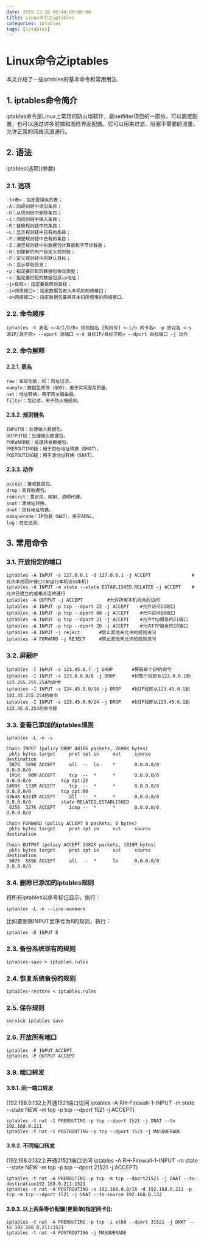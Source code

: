 ```yaml
---
date: 2019-12-26 08:44:00+00:00
title: Linux命令之iptables
categories: iptables
tags: [iptables]
---
```


# Linux命令之iptables

本文介绍了一些iptables的基本命令和常用用法.

## 1. iptables命令简介
iptables命令是Linux上常用的防火墙软件，是netfilter项目的一部分。可以直接配置，也可以通过许多前端和图形界面配置。它可以用来过滤、阻塞不需要的流量，允许正常的网络流浪通行。

## 2. 语法
iptables(选项)(参数)

### 2.1. 选项
```
-t<表>：指定要操纵的表；
-A：向规则链中添加条目；
-D：从规则链中删除条目；
-i：向规则链中插入条目；
-R：替换规则链中的条目；
-L：显示规则链中已有的条目；
-F：清楚规则链中已有的条目；
-Z：清空规则链中的数据包计算器和字节计数器；
-N：创建新的用户自定义规则链；
-P：定义规则链中的默认目标；
-h：显示帮助信息；
-p：指定要匹配的数据包协议类型；
-s：指定要匹配的数据包源ip地址；
-j<目标>：指定要跳转的目标；
-i<网络接口>：指定数据包进入本机的网络接口；
-o<网络接口>：指定数据包要离开本机所使用的网络接口。
```

### 2.2. 命令顺序
```
iptables -t 表名 <-A/I/D/R> 规则链名 [规则号] <-i/o 网卡名> -p 协议名 <-s 源IP/源子网> --sport 源端口 <-d 目标IP/目标子网> --dport 目标端口 -j 动作
```

### 2.2. 命令解释

#### 2.2.1. 表名
```
raw：高级功能，如：网址过滤。
mangle：数据包修改（QOS），用于实现服务质量。
net：地址转换，用于网关路由器。
filter：包过滤，用于防火墙规则。
```

#### 2.3.2. 规则链名
```
INPUT链：处理输入数据包。
OUTPUT链：处理输出数据包。
PORWARD链：处理转发数据包。
PREROUTING链：用于目标地址转换（DNAT）。
POSTOUTING链：用于源地址转换（SNAT）。
```

#### 2.3.3. 动作
```
accept：接收数据包。
drop：丢弃数据包。
redirct：重定向、映射、透明代理。
snat：源地址转换。
dnat：目标地址转换。
masquerade：IP伪装（NAT），用于ADSL。
log：日志记录。
```

## 3. 常用命令

### 3.1. 开放指定的端口
```
iptables -A INPUT -s 127.0.0.1 -d 127.0.0.1 -j ACCEPT               #允许本地回环接口(即运行本机访问本机)
iptables -A INPUT -m state --state ESTABLISHED,RELATED -j ACCEPT    #允许已建立的或相关连的通行
iptables -A OUTPUT -j ACCEPT         #允许所有本机向外的访问
iptables -A INPUT -p tcp --dport 22 -j ACCEPT    #允许访问22端口
iptables -A INPUT -p tcp --dport 80 -j ACCEPT    #允许访问80端口
iptables -A INPUT -p tcp --dport 21 -j ACCEPT    #允许ftp服务的21端口
iptables -A INPUT -p tcp --dport 20 -j ACCEPT    #允许FTP服务的20端口
iptables -A INPUT -j reject       #禁止其他未允许的规则访问
iptables -A FORWARD -j REJECT     #禁止其他未允许的规则访问
```

### 3.2. 屏蔽IP
```
iptables -I INPUT -s 123.45.6.7 -j DROP       #屏蔽单个IP的命令
iptables -I INPUT -s 123.0.0.0/8 -j DROP      #封整个段即从123.0.0.1到123.255.255.254的命令
iptables -I INPUT -s 124.45.0.0/16 -j DROP    #封IP段即从123.45.0.1到123.45.255.254的命令
iptables -I INPUT -s 123.45.6.0/24 -j DROP    #封IP段即从123.45.6.1到123.45.6.254的命令是
```

### 3.3. 查看已添加的iptables规则
```
iptables -L -n -v

Chain INPUT (policy DROP 48106 packets, 2690K bytes)
 pkts bytes target     prot opt in     out     source               destination         
 5075  589K ACCEPT     all  --  lo     *       0.0.0.0/0            0.0.0.0/0           
 191K   90M ACCEPT     tcp  --  *      *       0.0.0.0/0            0.0.0.0/0           tcp dpt:22
1499K  133M ACCEPT     tcp  --  *      *       0.0.0.0/0            0.0.0.0/0           tcp dpt:80
4364K 6351M ACCEPT     all  --  *      *       0.0.0.0/0            0.0.0.0/0           state RELATED,ESTABLISHED
 6256  327K ACCEPT     icmp --  *      *       0.0.0.0/0            0.0.0.0/0           

Chain FORWARD (policy ACCEPT 0 packets, 0 bytes)
 pkts bytes target     prot opt in     out     source               destination         

Chain OUTPUT (policy ACCEPT 3382K packets, 1819M bytes)
 pkts bytes target     prot opt in     out     source               destination         
 5075  589K ACCEPT     all  --  *      lo      0.0.0.0/0            0.0.0.0/0  
```

### 3.4. 删除已添加的iptables规则

将所有iptables以序号标记显示，执行：
```
iptables -L -n --line-numbers
```
比如要删除INPUT里序号为8的规则，执行：
```
iptables -D INPUT 8
```

### 2.3. 备份系统现有的规则
```
iptables-save > iptables.rules
```

### 2.4. 恢复系统备份的规则
```
iptables-restore < iptables.rules
```

### 2.5. 保存规则
```
service iptables save
```

### 2.6. 开放所有端口
```
iptables -P INPUT ACCEPT   
iptables -P OUTPUT ACCEPT  
```

### 3.9. 端口转发


#### 3.9.1. 同一端口转发

(192.168.0.132上开通1521端口访问 iptables -A RH-Firewall-1-INPUT -m state --state NEW -m tcp -p tcp --dport 1521 -j ACCEPT)
```
iptables -t nat -I PREROUTING -p tcp --dport 1521 -j DNAT --to 192.168.0.211
iptables -t nat -I POSTROUTING -p tcp --dport 1521 -j MASQUERADE
```

#### 3.9.2. 不同端口转发


(192.168.0.132上开通21521端口访问 iptables -A RH-Firewall-1-INPUT -m state --state NEW -m tcp -p tcp --dport 21521 -j ACCEPT)
```
iptables -t nat -A PREROUTING -p tcp -m tcp --dport21521 -j DNAT --to-destination192.168.0.211:1521
iptables -t nat -A POSTROUTING -s 192.168.0.0/16 -d 192.168.0.211 -p tcp -m tcp --dport 1521 -j SNAT --to-source 192.168.0.132
```

#### 3.9.3. 以上两条等价配置(更简单[指定网卡]):

```
iptables -t nat -A PREROUTING -p tcp -i eth0 --dport 31521 -j DNAT --to 192.168.0.211:1521
iptables -t nat -A POSTROUTING -j MASQUERADE
```